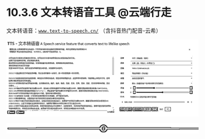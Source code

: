 # 10.3.6 文本转语音工具 @云端行走

文本转语音：[`www.text-to-speech.cn/`](https://www.text-to-speech.cn/) （含抖音热门配音-云希）

![](img/a4b62dec71129a49629d94726aceca13.png)

![](img/f5f11c405b1ebfa42488ca1035ca05ad.png)